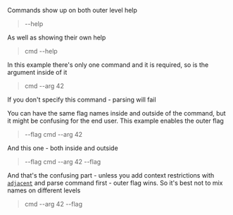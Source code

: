 Commands show up on both outer level help

> --help

As well as showing their own help

> cmd --help

In this example there's only one command and it is required, so is the argument inside of it

> cmd --arg 42

If you don't specify this command - parsing will fail

You can have the same flag names inside and outside of the command, but it might be confusing
for the end user. This example enables the outer flag

> --flag cmd --arg 42


And this one - both inside and outside

> --flag cmd --arg 42 --flag

And that's the confusing part - unless you add context restrictions with
[`adjacent`](crate::ParseCon::adjacent) and parse command first - outer flag wins.
So it's best not to mix names on different levels

> cmd --arg 42 --flag
